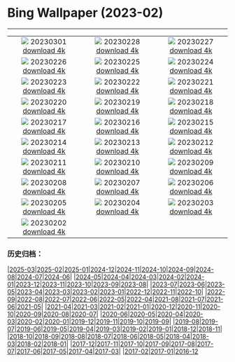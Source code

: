 # Bing Wallpaper (2023-02)
**************
| | | |
| :----: | :----: | :----: |
| ![](https://www.bing.com/th?id=OHR.LuebeckCityGate_IT-IT2872927643_1920x1080.jpg) 20230301 [download 4k](https://www.bing.com/th?id=OHR.LuebeckCityGate_IT-IT2872927643_UHD.jpg) | ![](https://www.bing.com/th?id=OHR.AtraniAmalfi_IT-IT2694956413_1920x1080.jpg) 20230228 [download 4k](https://www.bing.com/th?id=OHR.AtraniAmalfi_IT-IT2694956413_UHD.jpg) | ![](https://www.bing.com/th?id=OHR.PolarBearFrost_IT-IT2519594160_1920x1080.jpg) 20230227 [download 4k](https://www.bing.com/th?id=OHR.PolarBearFrost_IT-IT2519594160_UHD.jpg) |
| ![](https://www.bing.com/th?id=OHR.CanopyPeru_IT-IT2359138558_1920x1080.jpg) 20230226 [download 4k](https://www.bing.com/th?id=OHR.CanopyPeru_IT-IT2359138558_UHD.jpg) | ![](https://www.bing.com/th?id=OHR.TempleE_IT-IT9523677064_1920x1080.jpg) 20230225 [download 4k](https://www.bing.com/th?id=OHR.TempleE_IT-IT9523677064_UHD.jpg) | ![](https://www.bing.com/th?id=OHR.RichmondParkDuck_IT-IT1853497820_1920x1080.jpg) 20230224 [download 4k](https://www.bing.com/th?id=OHR.RichmondParkDuck_IT-IT1853497820_UHD.jpg) |
| ![](https://www.bing.com/th?id=OHR.ParisWinter_IT-IT1967416007_1920x1080.jpg) 20230223 [download 4k](https://www.bing.com/th?id=OHR.ParisWinter_IT-IT1967416007_UHD.jpg) | ![](https://www.bing.com/th?id=OHR.FriedensglockeFichtelberg_IT-IT2432299937_1920x1080.jpg) 20230222 [download 4k](https://www.bing.com/th?id=OHR.FriedensglockeFichtelberg_IT-IT2432299937_UHD.jpg) | ![](https://www.bing.com/th?id=OHR.MardiGrasNOLA_IT-IT1573841276_1920x1080.jpg) 20230221 [download 4k](https://www.bing.com/th?id=OHR.MardiGrasNOLA_IT-IT1573841276_UHD.jpg) |
| ![](https://www.bing.com/th?id=OHR.Itaimbezinho_IT-IT1948336726_1920x1080.jpg) 20230220 [download 4k](https://www.bing.com/th?id=OHR.Itaimbezinho_IT-IT1948336726_UHD.jpg) | ![](https://www.bing.com/th?id=OHR.MauiWhale_IT-IT1129171844_1920x1080.jpg) 20230219 [download 4k](https://www.bing.com/th?id=OHR.MauiWhale_IT-IT1129171844_UHD.jpg) | ![](https://www.bing.com/th?id=OHR.EbenIceCave_IT-IT0558182026_1920x1080.jpg) 20230218 [download 4k](https://www.bing.com/th?id=OHR.EbenIceCave_IT-IT0558182026_UHD.jpg) |
| ![](https://www.bing.com/th?id=OHR.AbruzzoNationalPark_IT-IT9956945803_1920x1080.jpg) 20230217 [download 4k](https://www.bing.com/th?id=OHR.AbruzzoNationalPark_IT-IT9956945803_UHD.jpg) | ![](https://www.bing.com/th?id=OHR.FireFallYosemite_IT-IT9878608060_1920x1080.jpg) 20230216 [download 4k](https://www.bing.com/th?id=OHR.FireFallYosemite_IT-IT9878608060_UHD.jpg) | ![](https://www.bing.com/th?id=OHR.HippoDayChobe_IT-IT9758060702_1920x1080.jpg) 20230215 [download 4k](https://www.bing.com/th?id=OHR.HippoDayChobe_IT-IT9758060702_UHD.jpg) |
| ![](https://www.bing.com/th?id=OHR.OtaruIgloo_IT-IT9451975199_1920x1080.jpg) 20230214 [download 4k](https://www.bing.com/th?id=OHR.OtaruIgloo_IT-IT9451975199_UHD.jpg) | ![](https://www.bing.com/th?id=OHR.MoonValley_IT-IT9056152413_1920x1080.jpg) 20230213 [download 4k](https://www.bing.com/th?id=OHR.MoonValley_IT-IT9056152413_UHD.jpg) | ![](https://www.bing.com/th?id=OHR.BoobyDarwinDay_IT-IT8563922772_1920x1080.jpg) 20230212 [download 4k](https://www.bing.com/th?id=OHR.BoobyDarwinDay_IT-IT8563922772_UHD.jpg) |
| ![](https://www.bing.com/th?id=OHR.DarkSkiesDV_IT-IT8625054837_1920x1080.jpg) 20230211 [download 4k](https://www.bing.com/th?id=OHR.DarkSkiesDV_IT-IT8625054837_UHD.jpg) | ![](https://www.bing.com/th?id=OHR.CigognolaCastle_IT-IT7500748083_1920x1080.jpg) 20230210 [download 4k](https://www.bing.com/th?id=OHR.CigognolaCastle_IT-IT7500748083_UHD.jpg) | ![](https://www.bing.com/th?id=OHR.LowerAntelopeAZ_IT-IT5977719347_1920x1080.jpg) 20230209 [download 4k](https://www.bing.com/th?id=OHR.LowerAntelopeAZ_IT-IT5977719347_UHD.jpg) |
| ![](https://www.bing.com/th?id=OHR.NorwayRestArea_IT-IT4691799995_1920x1080.jpg) 20230208 [download 4k](https://www.bing.com/th?id=OHR.NorwayRestArea_IT-IT4691799995_UHD.jpg) | ![](https://www.bing.com/th?id=OHR.MedievalLabro_IT-IT4474015950_1920x1080.jpg) 20230207 [download 4k](https://www.bing.com/th?id=OHR.MedievalLabro_IT-IT4474015950_UHD.jpg) | ![](https://www.bing.com/th?id=OHR.WaitangiFjordlandNP_IT-IT4284025298_1920x1080.jpg) 20230206 [download 4k](https://www.bing.com/th?id=OHR.WaitangiFjordlandNP_IT-IT4284025298_UHD.jpg) |
| ![](https://www.bing.com/th?id=OHR.MonarchPismo_IT-IT4010853732_1920x1080.jpg) 20230205 [download 4k](https://www.bing.com/th?id=OHR.MonarchPismo_IT-IT4010853732_UHD.jpg) | ![](https://www.bing.com/th?id=OHR.FeldbergSchnee_IT-IT0457844388_1920x1080.jpg) 20230204 [download 4k](https://www.bing.com/th?id=OHR.FeldbergSchnee_IT-IT0457844388_UHD.jpg) | ![](https://www.bing.com/th?id=OHR.QuebecFrontenac_IT-IT3419937126_1920x1080.jpg) 20230203 [download 4k](https://www.bing.com/th?id=OHR.QuebecFrontenac_IT-IT3419937126_UHD.jpg) |
| ![](https://www.bing.com/th?id=OHR.GroundhogThree_IT-IT3234034313_1920x1080.jpg) 20230202 [download 4k](https://www.bing.com/th?id=OHR.GroundhogThree_IT-IT3234034313_UHD.jpg) |  |  |

### 历史归档：

|[2025-03](/2025-03/2025-03.md)|[2025-02](/2025-02/2025-02.md)|[2025-01](/2025-01/2025-01.md)|[2024-12](/2024-12/2024-12.md)|[2024-11](/2024-11/2024-11.md)|[2024-10](/2024-10/2024-10.md)|[2024-09](/2024-09/2024-09.md)|[2024-08](/2024-08/2024-08.md)|[2024-07](/2024-07/2024-07.md)|[2024-06](/2024-06/2024-06.md)|
|[2024-05](/2024-05/2024-05.md)|[2024-04](/2024-04/2024-04.md)|[2024-03](/2024-03/2024-03.md)|[2024-02](/2024-02/2024-02.md)|[2024-01](/2024-01/2024-01.md)|[2023-12](/2023-12/2023-12.md)|[2023-11](/2023-11/2023-11.md)|[2023-10](/2023-10/2023-10.md)|[2023-09](/2023-09/2023-09.md)|[2023-08](/2023-08/2023-08.md)|
|[2023-07](/2023-07/2023-07.md)|[2023-06](/2023-06/2023-06.md)|[2023-05](/2023-05/2023-05.md)|[2023-04](/2023-04/2023-04.md)|[2023-03](/2023-03/2023-03.md)|[2023-02](/2023-02/2023-02.md)|[2023-01](/2023-01/2023-01.md)|[2022-12](/2022-12/2022-12.md)|[2022-11](/2022-11/2022-11.md)|[2022-10](/2022-10/2022-10.md)|
|[2022-09](/2022-09/2022-09.md)|[2022-08](/2022-08/2022-08.md)|[2022-07](/2022-07/2022-07.md)|[2022-06](/2022-06/2022-06.md)|[2022-05](/2022-05/2022-05.md)|[2022-04](/2022-04/2022-04.md)|[2021-08](/2021-08/2021-08.md)|[2021-07](/2021-07/2021-07.md)|[2021-06](/2021-06/2021-06.md)|[2021-05](/2021-05/2021-05.md)|
|[2021-04](/2021-04/2021-04.md)|[2021-03](/2021-03/2021-03.md)|[2021-02](/2021-02/2021-02.md)|[2021-01](/2021-01/2021-01.md)|[2020-12](/2020-12/2020-12.md)|[2020-11](/2020-11/2020-11.md)|[2020-10](/2020-10/2020-10.md)|[2020-09](/2020-09/2020-09.md)|[2020-08](/2020-08/2020-08.md)|[2020-07](/2020-07/2020-07.md)|
|[2020-06](/2020-06/2020-06.md)|[2020-05](/2020-05/2020-05.md)|[2020-04](/2020-04/2020-04.md)|[2020-03](/2020-03/2020-03.md)|[2020-02](/2020-02/2020-02.md)|[2020-01](/2020-01/2020-01.md)|[2019-12](/2019-12/2019-12.md)|[2019-11](/2019-11/2019-11.md)|[2019-10](/2019-10/2019-10.md)|[2019-09](/2019-09/2019-09.md)|
|[2019-08](/2019-08/2019-08.md)|[2019-07](/2019-07/2019-07.md)|[2019-06](/2019-06/2019-06.md)|[2019-05](/2019-05/2019-05.md)|[2019-04](/2019-04/2019-04.md)|[2019-03](/2019-03/2019-03.md)|[2019-02](/2019-02/2019-02.md)|[2019-01](/2019-01/2019-01.md)|[2018-12](/2018-12/2018-12.md)|[2018-11](/2018-11/2018-11.md)|
|[2018-10](/2018-10/2018-10.md)|[2018-09](/2018-09/2018-09.md)|[2018-08](/2018-08/2018-08.md)|[2018-07](/2018-07/2018-07.md)|[2018-06](/2018-06/2018-06.md)|[2018-05](/2018-05/2018-05.md)|[2018-04](/2018-04/2018-04.md)|[2018-03](/2018-03/2018-03.md)|[2018-02](/2018-02/2018-02.md)|[2018-01](/2018-01/2018-01.md)|
|[2017-12](/2017-12/2017-12.md)|[2017-11](/2017-11/2017-11.md)|[2017-10](/2017-10/2017-10.md)|[2017-09](/2017-09/2017-09.md)|[2017-08](/2017-08/2017-08.md)|[2017-07](/2017-07/2017-07.md)|[2017-06](/2017-06/2017-06.md)|[2017-05](/2017-05/2017-05.md)|[2017-04](/2017-04/2017-04.md)|[2017-03](/2017-03/2017-03.md)|
|[2017-02](/2017-02/2017-02.md)|[2017-01](/2017-01/2017-01.md)|[2016-12](/2016-12/2016-12.md)